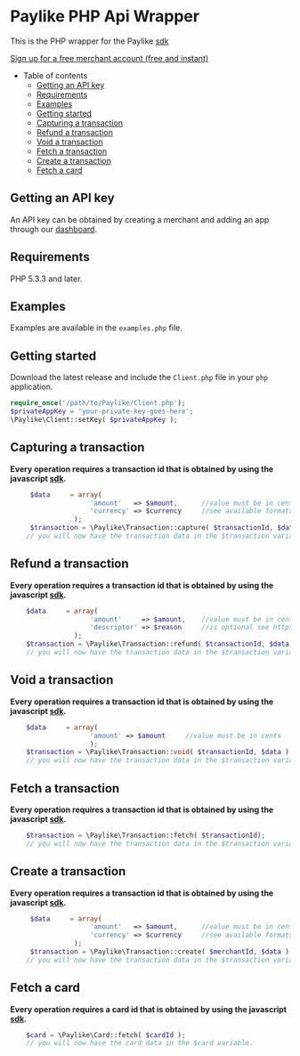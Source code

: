 # Paylike PHP Api Wrapper

This is the PHP wrapper for the Paylike [sdk](https://github.com/paylike/sdk)

[Sign up for a free merchant account (free and instant)](https://paylike.io)

- Table of contents
	- [Getting an API key](#getting-an-api-key)
	- [Requirements](#requirements)
	- [Examples](#examples)
	- [Getting started](#getting-started)
	- [Capturing a transaction](#capturing-a-transaction)
	- [Refund a transaction](#refund-a-transaction)
	- [Void a transaction](#void-a-transaction)
	- [Fetch a transaction](#fetch-a-transaction)
	- [Create a transaction](#create-a-transaction)
	- [Fetch a card](#fetch-a-card)

## Getting an API key

An API key can be obtained by creating a merchant and adding an app through
our [dashboard](https://app.paylike.io). 

## Requirements

PHP 5.3.3 and later.

## Examples

Examples are available in the `examples.php` file. 

## Getting started

Download the latest release and include the `Client.php` file in your `php` application. 

```php
require_once('/path/to/Paylike/Client.php');
$privateAppKey = 'your-private-key-goes-here';
\Paylike\Client::setKey( $privateAppKey );
```


## Capturing a transaction
**Every operation requires a transaction id that is obtained by using the javascript [sdk](https://github.com/paylike/sdk).**

```php
	 $data     = array(
                    'amount'   => $amount,      //value must be in cents 
                    'currency' => $currency     //see available formats https://github.com/paylike/currencies
                );
     $transaction = \Paylike\Transaction::capture( $transactionId, $data );
	// you will now have the transaction data in the $transaction variable.
```


## Refund a transaction
**Every operation requires a transaction id that is obtained by using the javascript [sdk](https://github.com/paylike/sdk).**


```php
	$data     = array(
                    'amount'     => $amount,    //value must be in cents 
                    'descriptor' => $reason     //is optional see https://github.com/paylike/descriptor for format and restrictions.
                );
    $transaction = \Paylike\Transaction::refund( $transactionId, $data );
	// you will now have the transaction data in the $transaction variable.
```

## Void a transaction
**Every operation requires a transaction id that is obtained by using the javascript [sdk](https://github.com/paylike/sdk).**


```php
	$data     = array( 
	                'amount' => $amount     //value must be in cents 
	                );
    $transaction = \Paylike\Transaction::void( $transactionId, $data );
	// you will now have the transaction data in the $transaction variable.
```

## Fetch a transaction
**Every operation requires a transaction id that is obtained by using the javascript [sdk](https://github.com/paylike/sdk).**


```php
	$transaction = \Paylike\Transaction::fetch( $transactionId);
	// you will now have the transaction data in the $transaction variable.
```

## Create a transaction
**Every operation requires a transaction id that is obtained by using the javascript [sdk](https://github.com/paylike/sdk).**


```php
	 $data     = array(
                    'amount'   => $amount,      //value must be in cents 
                    'currency' => $currency     //see available formats https://github.com/paylike/currencies
                );
     $transaction = \Paylike\Transaction::create( $merchantId, $data );
	// you will now have the transaction data in the $transaction variable.
```

## Fetch a card
**Every operation requires a card id that is obtained by using the javascript [sdk](https://github.com/paylike/sdk).**


```php
	$card = \Paylike\Card::fetch( $cardId );
	// you will now have the card data in the $card variable.
```
